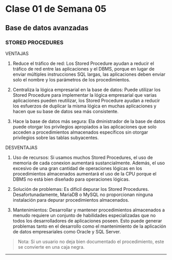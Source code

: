 # Clase 01 de Semana 05
## Base de datos avanzadas
### STORED PROCEDURES

VENTAJAS

1. Reduce el tráfico de red:
Los Stored Procedure ayudan a reducir el tráfico de red entre las aplicaciones y el DBMS, porque en lugar de enviar múltiples instrucciones SQL largas, las aplicaciones deben enviar solo el nombre y los parámetros de los procedimientos.

2. Centraliza la lógica empresarial en la base de datos: Puede utilizar los Stored Procedure para implementar la lógica empresarial que varias aplicaciones pueden reutilizar, los Stored Procedure ayudan a reducir los esfuerzos de duplicar la misma lógica en muchas aplicaciones y hacen que su base de datos sea más consistente.

3. Hace la base de datos más segura: Ela dministrador de la base de datos puede otorgar los privilegios apropiados a las aplicaciones que solo acceden a procedimientos almacenados específicos sin otorgar privilegios sobre las tablas subyacentes.


DESVENTAJAS

1. Uso de recursos:
Si usamos muchos Stored Procedures, el uso de memoria de cada conexion aumentará sustancialmente. Además, el uso excesivo de una gran cantidad de operaciones lógicas en los procedimientos almacenados aumentará el uso de la CPU porque el DBMS no está bien diseñado para operaciones lógicas.

2. Solución de problemas:
Es dificil depurar los Stored Procedures. Desafortunadamente, MariaDB o MySQL no proporcionan ninguna instalación para depurar procedimientos almacenados.

3. Mantenimientos: Desarrollar y mantener procedimientos almacenados a menudo requiere un conjunto de habilidades especializadas que no todos los desarrolladores de aplicaciones poseen. Esto puede generar problemas tanto en el desarrollo como el mantenimiento de la aplicación de datos empresariales como Oracle y SQL Server.

> Nota: Si un usuario no deja bien documentado el procedimiento, este se convierte en una caja negra.



---

